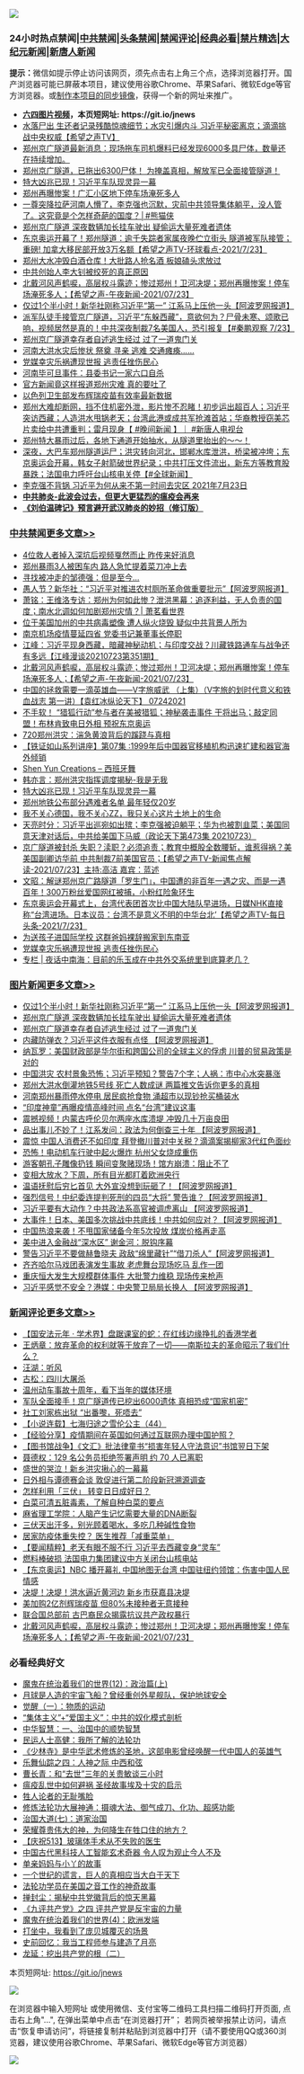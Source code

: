 ![](https://raw.githubusercontent.com/fqnews/bnews/master/64photo/fqnews-qr.jpg)

<div id="tt">
<h3>24小时热点禁闻|<a href="#%E4%B8%AD%E5%85%B1%E7%A6%81%E9%97%BB%E6%9B%B4%E5%A4%9A%E6%96%87%E7%AB%A0">中共禁闻</a>|<a href="#%E5%9B%BE%E7%89%87%E6%96%B0%E9%97%BB%E6%9B%B4%E5%A4%9A%E6%96%87%E7%AB%A0">头条禁闻</a>|<a href="#%E6%96%B0%E9%97%BB%E8%AF%84%E8%AE%BA%E6%9B%B4%E5%A4%9A%E6%96%87%E7%AB%A0">禁闻评论|<a href="#%E5%BF%85%E7%9C%8B%E7%BB%8F%E5%85%B8%E5%A5%BD%E6%96%87">经典必看|<a href="/video.md#%E7%A6%81%E7%89%87%E7%B2%BE%E9%80%89">禁片精选</a>|<a href="https://github.com/fqnews/djy/blob/master/gb/nf1351518.md#1">大纪元新闻</a>|<a href="https://github.com/fqnews/ntdtv/blob/master/gb/prog204.md#1">新唐人新闻</a></h3>
<div><b>提示：</b>微信如提示停止访问该网页，须先点击右上角三个点，选择浏览器打开。国产浏览器可能已屏蔽本项目，建议使用谷歌Chrome、苹果Safari、微软Edge等官方浏览器。或<a href="https://github.com/fqnews/bnews/blob/master/%E5%88%B6%E4%BD%9Cgit%E7%A6%81%E9%97%BB%E9%95%9C%E5%83%8F.md">制作本项目的同步镜像</a>，获得一个新的网址来推广。</div>
<ul>
<li><b><a href="http://d1.bdrive.tk/64.mp4" target="_blank">六四图片视频</a>，本页短网址: https://git.io/jnews</b></li>
<li><a href="/comments/20210723/1592844.md">水落尸出 生还者记录残酷惊魂细节；水灾引爆内斗 习近平秘密离京；滴滴挑战中央权威【希望之声TV】</a></li>
<li><a href="/bannedvideo/20210724/1592983.md">郑州京广隧道最新消息：现场拖车司机爆料已经发现6000多具尸体，数量还在持续增加。</a></li>
<li><a href="/bannedvideo/20210724/1593020.md">郑州京广隧道，已拖出6300尸体！        为掩盖真相，解放军已全面接管隧道！</a></li>
<li><a href="/cbnews/20210724/1593182.md">特大凶兆已现！习近平车队现灵异一幕</a></li>
<li><a href="/comments/20210724/1593032.md">郑州再曝惨案！广汇小区地下停车场淹死多人</a></li>
<li><a href="/comments/20210724/1592973.md">一尊突降拉萨河南人懵了，李克强也沉默，灾前中共领导集体躺平，没人管了。这究竟是个怎样奇葩的国度？│#熊猫侠</a></li>
<li><a href="/topimagenews/20210724/1593332.md">郑州京广隧道 深夜数辆加长挂车驶出 疑偷运大量死难者遗体</a></li>
<li><a href="/comments/20210724/1593015.md">东京奥运开幕了！郑州隧道：逾千失踪者家属夜晚伫立街头 隧道被军队接管；重磅! 加拿大移民部开放3万名额【希望之声TV-环球看点-2021/7/23】</a></li>
<li><a href="/cbnews/20210724/1593042.md">郑州大水冲毁白酒仓库！大批路人抢名酒 板娘磕头求放过</a></li>
<li><a href="/cnnews/20210724/1593077.md">中共创始人李大钊被绞死的真正原因</a></li>
<li><a href="/comments/20210724/1593282.md">北戴河风声鹤唳，高层权斗露迹；惨过郑州！卫河决堤；郑州再曝惨案！停车场淹死多人；【希望之声-午夜新闻-2021/07/23】</a></li>
<li><a href="/topimagenews/20210724/1593333.md">仅过1个半小时！新华社刚称习近平“第一” 江系马上压他一头【阿波罗网报道】</a></li>
<li><a href="/bannedvideo/20210724/1593078.md">派军队徒手接管京广隧道，习近平“东躲西藏”，意欲何为？尸骨未寒、颂歌已响，视频居然是真的！中共深夜制裁7名美国人，恐引报复【#秦鹏观察 7/23】</a></li>
<li><a href="/topimagenews/20210724/1593284.md">郑州京广隧道幸存者自述逃生经过 过了一道鬼门关</a></li>
<li><a href="/cbnews/20210723/1592861.md">河南大洪水灾后惨状 祭奠 寻亲 逃难 交通瘫痪......</a></li>
<li><a href="/cbnews/20210724/1593060.md">党媒幸灾乐祸遭现世报 逃责任挫伤民心</a></li>
<li><a href="/cnnews/20210724/1593229.md">河南毕可旦事件：县委书记一家六口自杀</a></li>
<li><a href="/cnnews/20210724/1593161.md">官方新闻竟这样报道郑州灾难 真的要吐了</a></li>
<li><a href="/cnnews/20210723/1592848.md">以色列卫生部发布辉瑞疫苗有效率最新数据</a></li>
<li><a href="/bannedvideo/20210724/1593116.md">郑州大难却断网，挡不住机密外泄，影片惨不忍睹！初步运出超百人；习近平突访西藏；人造洪水甩锅老天；台湾此港或成共军抢滩首站；华裔教授窃美芯片卖给中共遭重判；雷月现身【 #晚间新闻 】｜  #新唐人电视台</a></li>
<li><a href="/bannedvideo/20210724/1593044.md">郑州特大暴雨过后，各地下通道开始抽水，从隧道里抬出的～～！</a></li>
<li><a href="/bannedvideo/20210724/1593079.md">深夜，大巴车郑州隧道运尸；洪灾转向河北，邯郸水库泄洪，桥梁被冲垮；东京奥运会开幕，韩女子射箭破世界纪录；中共打压文件流出，新东方等教育股暴跌；法国电力呼吁台山核电关停【#全球新闻】</a></li>
<li><a href="/bannedvideo/20210724/1593037.md">李克强不背锅 习近平为何从来不第一时间去灾区 2021年7月23日</a></li>
<li><b><a href="/comments/20200211/1275071.md" target="_blank">中共肺炎-此波会过去，但更大更猛烈的瘟疫会再来</a></b></li>
<li><b><a href="/comments/20200207/1272816.md" target="_blank">《刘伯温碑记》预言避开武汉肺炎的妙招（修订版）</a></b></li>
</ul>
</div>

<div class="catlist">
<h3><a href="/cbnews/" target="_blank">中共禁闻</a><span><a href="/cbnews/" target="_blank" rel="nofollow">更多文章>></a></span></h3>
<ul>
<li><a href="/cbnews/20210724/1593495.md" target="_blank">4位救人者掉入深坑后视频戛然而止 昨传来好消息</a></li>
<li><a href="/cbnews/20210724/1593494.md" target="_blank">郑州暴雨3人被困车内 路人急忙提着菜刀冲上去</a></li>
<li><a href="/cbnews/20210724/1593472.md" target="_blank">寻找被冲走的邹德强：但是至今…</a></li>
<li><a href="/cbnews/20210724/1593380.md" target="_blank">愚人节？新华社：“习近平对推进农村厕所革命做重要批示”【阿波罗网报道】</a></li>
<li><a href="/cbnews/20210724/1593362.md" target="_blank">萧铭：王维洛专访：郑州为何如此惨？泄洪黑幕：追逐利益，无人负责的国度；南水北调如何加剧郑州灾情？| 萧茗看世界</a></li>
<li><a href="/cbnews/20210724/1593316.md" target="_blank">位于美国加州的中共病毒塑像 遭人纵火烧毁 疑似中共背景人所为</a></li>
<li><a href="/cbnews/20210724/1593311.md" target="_blank">南京机场疫情蔓延四省 党委书记兼董事长停职</a></li>
<li><a href="/cbnews/20210724/1593304.md" target="_blank">江峰：习近平现身西藏，暗藏神秘动机；与印度交战？川藏铁路通车与战争还有多远【江峰漫谈20210723第351期】</a></li>
<li><a href="/comments/20210724/1593282.md" target="_blank">北戴河风声鹤唳，高层权斗露迹；惨过郑州！卫河决堤；郑州再曝惨案！停车场淹死多人；【希望之声-午夜新闻-2021/07/23】</a></li>
<li><a href="/comments/20210724/1593278.md" target="_blank">中国的拯救需要一滴英雄血——V字旅威武 （上集）（V字旅的划时代意义和铁血战志  第一讲）【袁红冰纵论天下】 07242021</a></li>
<li><a href="/comments/20210724/1593233.md" target="_blank">不手软！ “猎狐行动”参与者在美被猎狐；神秘袭击事件 干将出马；敲定同盟！布林肯致电日外相 预祝东京奥运</a></li>
<li><a href="/cbnews/20210724/1592966.md" target="_blank">720郑州洪灾：湍急黄浪背后的蹊跷与真相</a></li>
<li><a href="/cbnews/20210724/1592981.md" target="_blank">【铁证如山系列讲座】第07集 :1999年后中国器官移植机构迅速扩建和器官海外倾销</a></li>
<li><a href="/comments/20210724/1593139.md" target="_blank">Shen Yun Creations &#8211; 西班牙舞</a></li>
<li><a href="/cbnews/20210724/1593210.md" target="_blank">韩亦言：郑州洪灾指挥调度揭秘-我是无我</a></li>
<li><a href="/cbnews/20210724/1593182.md" target="_blank">特大凶兆已现！习近平车队现灵异一幕</a></li>
<li><a href="/cbnews/20210724/1593181.md" target="_blank">郑州地铁公布部分遇难者名单 最年轻仅20岁</a></li>
<li><a href="/cbnews/20210724/1593141.md" target="_blank">我不关心德国，我不关心ZZ，我只关心这片土地上的生命</a></li>
<li><a href="/cbnews/20210724/1593140.md" target="_blank">天亮时分：习近平出巡宛如出殡；李克强被迫躺平；华为也被割韭菜；美国同意天津对话后，中共给美国下马威（政论天下第473集 20210723）</a></li>
<li><a href="/comments/20210724/1593110.md" target="_blank">京广隧道被封杀  失职？渎职？必须追责；教育中概股全数腰斩，谁惹得祸？美美国副卿访华前 中共制裁7前美国官员；【希望之声TV-新闻焦点解读-2021/07/23】主持:高洁  嘉宾：蓝述</a></li>
<li><a href="/cbnews/20210724/1593101.md" target="_blank">文昭：解谜郑州京广路隧道「罗生门」，中国遭的非百年一遇之灾、而是一遇百年！300万粉丝爱国网红被捕，小粉红险象环生</a></li>
<li><a href="/comments/20210724/1593098.md" target="_blank">东京奥运会开幕式上，台湾代表团首次比中国大陆队早进场，日媒NHK直接称“台湾进场。日本议员：台湾不是意义不明的中华台北’【希望之声TV-每日头条-2021/7/23】</a></li>
<li><a href="/cbnews/20210724/1593061.md" target="_blank">为送孩子进国际学校 这群爸妈裸辞搬家到东南亚</a></li>
<li><a href="/cbnews/20210724/1593060.md" target="_blank">党媒幸灾乐祸遭现世报 逃责任挫伤民心</a></li>
<li><a href="/cbnews/20210724/1593055.md" target="_blank">专栏 | 夜话中南海：目前的乐玉成在中共外交系统里到底算老几？</a></li>

</ul>
</div>
<div class="catlist">
<h3><a href="/topimagenews/" target="_blank">图片新闻</a><span><a href="/topimagenews/" target="_blank" rel="nofollow">更多文章>></a></span></h3>
<ul>
<li><a href="/topimagenews/20210724/1593333.md" target="_blank">仅过1个半小时！新华社刚称习近平“第一” 江系马上压他一头【阿波罗网报道】</a></li>
<li><a href="/topimagenews/20210724/1593332.md" target="_blank">郑州京广隧道 深夜数辆加长挂车驶出 疑偷运大量死难者遗体</a></li>
<li><a href="/topimagenews/20210724/1593284.md" target="_blank">郑州京广隧道幸存者自述逃生经过 过了一道鬼门关</a></li>
<li><a href="/topimagenews/20210723/1592613.md" target="_blank">内藏防弹衣？习近平这件衣服有点怪 【阿波罗网报道】</a></li>
<li><a href="/topimagenews/20210722/1592290.md" target="_blank">纳瓦罗：美国财政部是华尔街和跨国公司的全球主义的俘虏 川普的贸易政策是对的</a></li>
<li><a href="/topimagenews/20210722/1592198.md" target="_blank">中国洪灾 农村景象恐怖；习近平预知？警告7个字；人祸：市中心水突暴涨</a></li>
<li><a href="/topimagenews/20210722/1592091.md" target="_blank">郑州大洪水倒灌地铁5号线 死亡人数成谜 两篇推文告诉你更多的真相</a></li>
<li><a href="/topimagenews/20210722/1591665.md" target="_blank">河南郑州暴雨停水停电 居民疯抢食物 涌超市以现钞抢买桶装水</a></li>
<li><a href="/topimagenews/20210719/1590068.md" target="_blank">“印度神童”再曝疫情高峰时间 点名“台湾”建议这事</a></li>
<li><a href="/topimagenews/20210719/1590055.md" target="_blank">震撼视频！内蒙古呼伦贝尔两座水库溃堤 冲毁几十万亩良田</a></li>
<li><a href="/topimagenews/20210719/1589964.md" target="_blank">品出事儿不妙了！江系发问：政法为何倒查三十年 【阿波罗网报道】</a></li>
<li><a href="/topimagenews/20210719/1589755.md" target="_blank">震惊 中国人消费还不如印度 拜登撤川普对中关税？滴滴案揭柳家3代红色面纱</a></li>
<li><a href="/topimagenews/20210719/1589727.md" target="_blank">恐怖！电动机车行驶中起火爆炸 杭州父女烧成重伤</a></li>
<li><a href="/topimagenews/20210719/1589716.md" target="_blank">游客朝孔子雕像扔钱 瞬间变聚赌现场！馆方崩溃：阻止不了</a></li>
<li><a href="/topimagenews/20210718/1589658.md" target="_blank">变相大放水？下周，所有目光都盯着欧洲央行</a></li>
<li><a href="/topimagenews/20210718/1589531.md" target="_blank">温语抚慰后穷匕首见 大外宣没想到玩砸了！【阿波罗网报道】</a></li>
<li><a href="/topimagenews/20210718/1589472.md" target="_blank">强烈信号！中纪委连提判死刑的四员“大将” 警告谁？【阿波罗网报道】</a></li>
<li><a href="/topimagenews/20210717/1588988.md" target="_blank">习近平要有大动作？中共政法系高官被调虎离山 【阿波罗网报道】</a></li>
<li><a href="/topimagenews/20210717/1588839.md" target="_blank">大事件！日本、美国多次挑战中共底线！中共如何应对？【阿波罗网报道】</a></li>
<li><a href="/topimagenews/20210717/1588653.md" target="_blank">中国热浪来袭！不甩国家储备今年5次投放 煤炭价格再走高</a></li>
<li><a href="/topimagenews/20210716/1587997.md" target="_blank">美中进入金融战“深水区” 谢金河：脱钩序幕</a></li>
<li><a href="/topimagenews/20210715/1587586.md" target="_blank">警告习近平不要做赫鲁晓夫 政敌“绵里藏针”“借刀杀人”【阿波罗网报道】</a></li>
<li><a href="/topimagenews/20210715/1587554.md" target="_blank">齐齐哈尔马戏团表演发生事故 老虎舞台现场吃马 乱作一团</a></li>
<li><a href="/topimagenews/20210715/1587536.md" target="_blank">重庆恒大发生大规模群体事件 大批警力维稳 现场传来枪声</a></li>
<li><a href="/topimagenews/20210715/1587502.md" target="_blank">习近平感觉不安全？港媒：中央警卫局局长换人 【阿波罗网报道】</a></li>

</ul>
</div>
<div class="catlist">
<h3><a href="/comments/" target="_blank">新闻评论</a><span><a href="/comments/" target="_blank" rel="nofollow">更多文章>></a></span></h3>
<ul>
<li><a href="/comments/20210724/1593487.md" target="_blank">【国安法元年 · 学术界】盘踞课室的蛇：在红线边缘挣扎的香港学者</a></li>
<li><a href="/comments/20210724/1593483.md" target="_blank">王炳章：放弃革命的权利就等于放弃了一切——南斯拉夫的革命昭示了我们什么？</a></li>
<li><a href="/comments/20210724/1593482.md" target="_blank">汪湖：听风</a></li>
<li><a href="/comments/20210724/1593481.md" target="_blank">古松：四川大屠杀</a></li>
<li><a href="/comments/20210724/1593439.md" target="_blank">温州动车事故十周年，看下当年的媒体环境</a></li>
<li><a href="/comments/20210724/1593438.md" target="_blank">军队全面接手！京广隧道传已挖出6000遗体 真相恐成“国家机密”</a></li>
<li><a href="/comments/20210724/1593395.md" target="_blank">社工刘家栋出狱 “出番嚟，死唔去”</a></li>
<li><a href="/comments/20210724/1593394.md" target="_blank">【小说连载】七海归途之雪伦公主（44）</a></li>
<li><a href="/comments/20210724/1593378.md" target="_blank">【经验分享】疫情期间在英国如何通过互联网办理中国护照？</a></li>
<li><a href="/comments/20210724/1593371.md" target="_blank">【图书馆战争】《文汇》批法律童书“损害年轻人守法意识”书馆翌日下架</a></li>
<li><a href="/comments/20210724/1593370.md" target="_blank">聂德权：129 名公务员拒绝签署声明 约 70 人已离职</a></li>
<li><a href="/comments/20210724/1593369.md" target="_blank">盛世的哭泣！新乡洪灾揪心的一幕幕</a></li>
<li><a href="/comments/20210724/1593357.md" target="_blank">日外相与谭德赛会谈 敦促进行第二阶段新冠溯源调查</a></li>
<li><a href="/comments/20210724/1593341.md" target="_blank">怎样利用「三伏」 转变日日成好日？</a></li>
<li><a href="/comments/20210724/1593339.md" target="_blank">白菜可清五脏毒素，了解自种白菜的要点</a></li>
<li><a href="/comments/20210724/1593338.md" target="_blank">麻省理工学院：人脑产生记忆需要大量的DNA断裂</a></li>
<li><a href="/comments/20210724/1593337.md" target="_blank">三伏天出汗多，别光顾着喝水，多吃几种碱性食物</a></li>
<li><a href="/comments/20210724/1593336.md" target="_blank">居家防疫体重失控？ 医生推荐「减重菜单」</a></li>
<li><a href="/comments/20210724/1593334.md" target="_blank">【要闻精粹】老天有眼不服不行 习近平去西藏变身“灵车”</a></li>
<li><a href="/comments/20210724/1593317.md" target="_blank">燃料棒破损 法国电力集团建议中方关闭台山核电站</a></li>
<li><a href="/comments/20210724/1593315.md" target="_blank">【东京奥运】NBC 播开幕礼 中国地图无台湾 中国驻纽约领馆：伤害中国人民情感</a></li>
<li><a href="/comments/20210724/1593314.md" target="_blank">决堤！决堤！洪水逼近黄河边 新乡市获嘉县决堤</a></li>
<li><a href="/comments/20210724/1593305.md" target="_blank">美加购2亿剂辉瑞疫苗 但80%未接种者无意接种</a></li>
<li><a href="/comments/20210724/1593287.md" target="_blank">联合国总部前 古巴裔民众揭露抗议共产政权暴行</a></li>
<li><a href="/comments/20210724/1593282.md" target="_blank">北戴河风声鹤唳，高层权斗露迹；惨过郑州！卫河决堤；郑州再曝惨案！停车场淹死多人；【希望之声-午夜新闻-2021/07/23】</a></li>

</ul>
</div>

<div class="catlist">
<h3>必看经典好文</h3>
<ul>
<li><a href="/topimagenews/20180601/951286.md" target="_blank">魔鬼在统治着我们的世界(12)：政治篇(上)</a></li>
<li><a href="/comments/20200712/1359456.md" target="_blank">月球是人造的宇宙飞船？曾经重创外星舰队，保护地球安全</a></li>
<li><a href="/comments/20200810/1377609.md" target="_blank">觉醒（一）：物质的运动</a></li>
<li><a href="/comments/20201007/1409565.md" target="_blank">“集体主义”+“爱国主义”：中共的奴化模式剖析</a></li>
<li><a href="/comments/20200605/1340202.md" target="_blank">中华智慧：一、治国中的顺势智慧</a></li>
<li><a href="/ccpdope/20200729/1369047.md" target="_blank">民运人士高健：我所了解的法轮功</a></li>
<li><a href="/comments/20201013/1412612.md" target="_blank">《少林寺》是中华武术修炼的圣地，这部电影曾经唤醒一代中国人的英雄气</a></li>
<li><a href="/tculture/20190101/791144.md" target="_blank">乐舞仙踪之四：人神之际 中西和弦</a></li>
<li><a href="/comments/20050116/727099.md" target="_blank">曹长青：和“去世”三年的关贵敏谈三小时</a></li>
<li><a href="/comments/20200618/1346823.md" target="_blank">瘟疫乱世中如何避祸 圣经故事埃及十灾的启示</a></li>
<li><a href="/comments/20200606/783250.md" target="_blank">牲人论者的无耻嘴脸</a></li>
<li><a href="/comments/20191203/1234383.md" target="_blank">修炼法轮功大展神通：摄魂大法、御气成刀、化功、超感功能</a></li>
<li><a href="/cbnews/20190424/913985.md" target="_blank">治国大道(七)：道家治国</a></li>
<li><a href="/comments/20200618/1346830.md" target="_blank">荣耀尊贵伟大的神，为何降生在牲口住的地方？</a></li>
<li><a href="/cbnews/20210526/1554325.md" target="_blank">【庆祝513】玻璃体手术从不失败的医生</a></li>
<li><a href="/comments/20210223/1492497.md" target="_blank">中国古代黑科技人工智能玄术奇器 令人叹为观止今人不及</a></li>
<li><a href="/cbnews/20210518/1548912.md" target="_blank">单亲妈妈与小丫的故事</a></li>
<li><a href="/comments/20200621/1348067.md" target="_blank">一个世纪的谎言，巨人的真相应当大白于天下</a></li>
<li><a href="/comments/20200511/1326751.md" target="_blank">法轮功学员在美国之音工作的神奇故事</a></li>
<li><a href="/topimagenews/20170218/694213.md" target="_blank">掸封尘：揭秘中共党徽背后的惊天黑幕</a></li>
<li><a href="/bookonline/20131116/201053.md" target="_blank">《九评共产党》之四 评共产党是反宇宙的力量</a></li>
<li><a href="/topimagenews/20180522/946266.md" target="_blank">魔鬼在统治着我们的世界(4)：欧洲发端</a></li>
<li><a href="/comments/20201015/1414242.md" target="_blank">打坐中，我看到了庞贝城覆灭的场景</a></li>
<li><a href="/aomi/history/20141104/323033.md" target="_blank">史前回忆：我当工程师参与建造了月亮</a></li>
<li><a href="/comments/20200928/1404653.md" target="_blank">龙延：挖出共产党的根（二）</a></li>

</ul>
</div>

本页短网址: https://git.io/jnews

![](https://raw.githubusercontent.com/fqnews/bnews/master/64photo/fqnews-qr.jpg)

在浏览器中输入短网址 或使用微信、支付宝等二维码工具扫描二维码打开页面, 点击右上角"...", 在弹出菜单中点击“在浏览器打开”； 若网页被举报禁止访问，请点击“恢复申请访问”，将链接复制并粘贴到浏览器中打开（请不要使用QQ或360浏览器，建议使用谷歌Chrome、苹果Safari、微软Edge等官方浏览器）

![](https://raw.githubusercontent.com/fqnews/bnews/master/64photo/wx.jpg)
